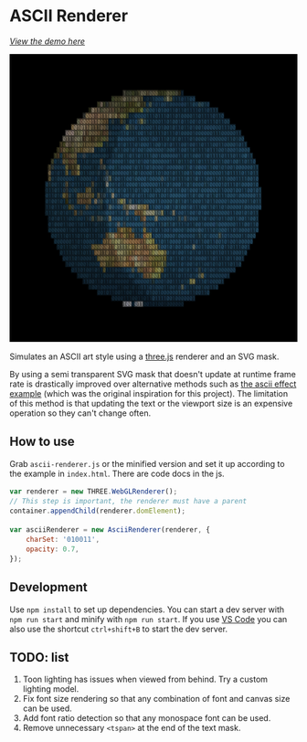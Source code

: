 # ASCII Renderer

[*View the demo here*][ascii-demo]

[![Earth demo](demo.png?raw=true)][ascii-demo]

Simulates an ASCII art style using a [three.js] renderer and an SVG mask.

By using a semi transparent SVG mask that doesn't update at runtime frame rate
is drastically improved over alternative methods such as [the ascii effect
example][ascii-effect-eg] (which was the original inspiration for this project).
The limitation of this method is that updating the text or the viewport size is
an expensive operation so they can't change often.

## How to use

Grab `ascii-renderer.js` or the minified version and set it up according to the
example in `index.html`. There are code docs in the js.

```js
var renderer = new THREE.WebGLRenderer();
// This step is important, the renderer must have a parent
container.appendChild(renderer.domElement);

var asciiRenderer = new AsciiRenderer(renderer, {
    charSet: '010011',
    opacity: 0.7,
});
```

## Development

Use `npm install` to set up dependencies. You can start a dev server with
`npm run start` and minify with `npm run start`. If you use [VS Code][vs-code]
you can also use the shortcut `ctrl+shift+B` to start the dev server.

## TODO: list

1. Toon lighting has issues when viewed from behind. Try a custom lighting model.
1. Fix font size rendering so that any combination of font and canvas size can be used.
1. Add font ratio detection so that any monospace font can be used.
1. Remove unnecessary `<tspan>` at the end of the text mask.

[ascii-demo]: https://deovolentegames.github.io/ascii-renderer/
[three.js]: https://github.com/mrdoob/three.js
[ascii-effect-eg]: https://threejs.org/examples/?q=ascii#canvas_ascii_effect
[vs-code]: https://code.visualstudio.com/
